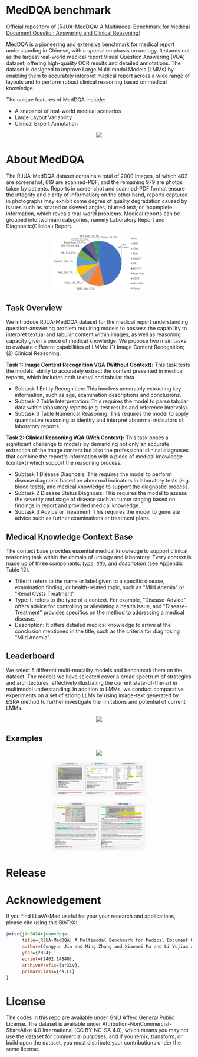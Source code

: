 # MedDQA benchmark
Official repository of [[RJUA-MedDQA: A Multimodal Benchmark for Medical Document Question Answering and Clinical Reasoning](https://arxiv.org/abs/2402.14840)] 

MedDQA is a pioneering and extensive benchmark for medical report understanding in Chinese, with a special emphasis on urology. It stands out as the largest real-world medical report Visual Question Answering (VQA) dataset, offering high-quality OCR results and detailed annotations. The dataset is designed to improve Large Multi-modal Models (LMMs) by enabling them to accurately interpret medical report across a wide range of layouts and to perform robust clinical reasoning based on medical knowledge.

The unique features of MedDQA include:
* A snapshot of real-world medical scenarios
* Large Layout Variability
* Clinical Expert Annotation

<p align="center">
    <img src="pics/1.png" width="50%"> <br>
</p>

# About MedDQA
The RJUA-MedDQA dataset contains a total of 2000 images, of which 402 are screenshot, 619 are scanned-PDF, and the remaining 979 are photos taken by patients. Reports in screenshot and scanned-PDF format ensure the integrity and clarity of information; on the other hand, reports captured in photographs may exhibit some degree of quality degradation caused by issues such as rotated or skewed angles, blurred text, or incomplete information, which reveals real-world problems. Medical reports can be grouped into two main categories, namely
Laboratory Report and Diagnostic(Clinical) Report. 

<p align="center">
    <img src="pics/2.png" width="50%"> <br>
</p>

## Task Overview
We introduce RJUA-MedDQA dataset for the medical report understanding question-answering problem requiring models to possess the capability to interpret textual and tabular content within images, as well as reasoning capacity given a piece of medical knowledge. We propose two main tasks to evaluate different capabilities of LMMs: (1) Image Content Recognition; (2) Clinical Reasoning. 

**Task 1: Image Content Recognition VQA (Without Context):** This task tests the models' ability to accurately extract the content presented in medical reports, which includes both textual and tabular data
* Subtask 1 Entity Recognition: This involves accurately extracting key information, such as age, examination descriptions and conclusions.
* Subtask 2 Table Interpretation: This requires the model to parse tabular data within laboratory reports (e.g. test results and reference intervals).
* Subtask 3 Table Numerical Reasoning: This requires the model to apply quantitative reasoning to identify and interpret abnormal indicators of laboratory reports.

**Task 2: Clinical Reasoning VQA (With Context):** This task poses a significant challenge to models by demanding not only an accurate extraction of the image content but also the professional clinical diagnoses that combine the report's information with a piece of medical knowledge (context) which support the reasoning process. 
* Subtask 1 Disease Diagnosis: This requires the model to perform disease diagnosis based on abnormal indicators in laboratory tests (e.g. blood tests), and medical knowledge to support the diagnostic process. 
* Subtask 2 Disease Status Diagnosis:  This requires the model to assess the severity and stage of disease such as tumor staging based on findings in report and provided medical knowledge.
* Subtask 3 Advice or Treatment: This requires the model to generate advice such as further examinations or treatment plans.

## Medical Knowledge Context Base
The context base provides essential medical knowledge to support clinical reasoning task within the domain of urology and laboratory. Every context is made up of three components: *type*, *title*, and *description* (see Appendix Table 12).
* Title: It refers to the name or label given to a specific disease, examination finding, or health-related topic, such as "Mild Anemia" or "Renal Cysts Treatment"
* Type: It refers to the type of a context. For example, "Disease-Advice" offers advice for controlling or alleviating a health issue, and "Disease-Treatment" provides specifics on the method to addressing a medical disease.
* Description: It offers detailed medical knowledge to arrive at the conclusion mentioned in the title, such as the criteria for diagnosing "Mild Anemia".
## Leaderboard
We select 5 different multi-modality models and benchmark them on the dataset. The models we have selected cover a broad spectrum of strategies and architectures, effectively illustrating the current state-of-the-art in multimodal understanding. In addition to LMMs, we conduct comparative experiments on a set of strong LLMs by using image-text generated by ESRA method to further investigate the limitations and potential of current LMMs.
<p align="center">
    <img src="pics/leaderboard.png" width="50%"> <br>
</p>

## Examples
<p align="center">
    <img src="pics/good.jpg" width="50%"> <br>
</p>

<p align="center">
    <img src="pics/bad1.png" width="50%"> <br>
</p>

<p align="center">
    <img src="pics/bad3.png" width="50%"> <br>
</p>

# Release

# Acknowledgement

If you find LLaVA-Med useful for your your research and applications, please cite using this BibTeX:
```bibtex
@misc{jin2024rjuameddqa,
      title={RJUA-MedDQA: A Multimodal Benchmark for Medical Document Question Answering and Clinical Reasoning}, 
      author={Congyun Jin and Ming Zhang and Xiaowei Ma and Li Yujiao and Yingbo Wang and Yabo Jia and Yuliang Du and Tao Sun and Haowen Wang and Cong Fan and Jinjie Gu and Chenfei Chi and Xiangguo Lv and Fangzhou Li and Wei Xue and Yiran Huang},
      year={2024},
      eprint={2402.14840},
      archivePrefix={arXiv},
      primaryClass={cs.CL}
}
```
# License
The codes in this repo are available under GNU Affero General Public License. The dataset is available under Attribution-NonCommercial-ShareAlike 4.0 International (CC BY-NC-SA 4.0), which means you may not use the dataset for commercial purposes, and if you remix, transform, or build upon the dataset, you must distribute your contributions under the same license.
